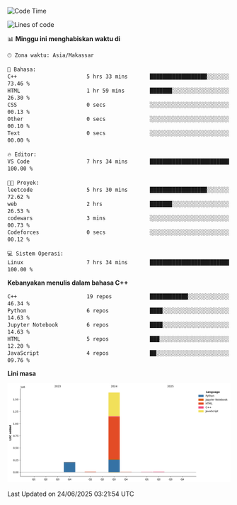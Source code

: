 <!--START_SECTION:waka-->
![Code Time](http://img.shields.io/badge/Code%20Time-288%20hrs%2053%20mins-blue)

![Lines of code](https://img.shields.io/badge/Sejak%20Hello%20World%20aku%20telah%20menulis-1.9%20million%20baris%20kode-blue)

📊 **Minggu ini menghabiskan waktu di** 

```text
🕑︎ Zona waktu: Asia/Makassar

💬 Bahasa: 
C++                      5 hrs 33 mins       ██████████████████░░░░░░░   73.46 % 
HTML                     1 hr 59 mins        ███████░░░░░░░░░░░░░░░░░░   26.30 % 
CSS                      0 secs              ░░░░░░░░░░░░░░░░░░░░░░░░░   00.13 % 
Other                    0 secs              ░░░░░░░░░░░░░░░░░░░░░░░░░   00.10 % 
Text                     0 secs              ░░░░░░░░░░░░░░░░░░░░░░░░░   00.00 % 

🔥 Editor: 
VS Code                  7 hrs 34 mins       █████████████████████████   100.00 % 

🐱‍💻 Proyek: 
leetcode                 5 hrs 30 mins       ██████████████████░░░░░░░   72.62 % 
web                      2 hrs               ███████░░░░░░░░░░░░░░░░░░   26.53 % 
codewars                 3 mins              ░░░░░░░░░░░░░░░░░░░░░░░░░   00.73 % 
Codeforces               0 secs              ░░░░░░░░░░░░░░░░░░░░░░░░░   00.12 % 

💻 Sistem Operasi: 
Linux                    7 hrs 34 mins       █████████████████████████   100.00 % 
```

**Kebanyakan menulis dalam bahasa C++** 

```text
C++                      19 repos            ████████████░░░░░░░░░░░░░   46.34 % 
Python                   6 repos             ████░░░░░░░░░░░░░░░░░░░░░   14.63 % 
Jupyter Notebook         6 repos             ████░░░░░░░░░░░░░░░░░░░░░   14.63 % 
HTML                     5 repos             ███░░░░░░░░░░░░░░░░░░░░░░   12.20 % 
JavaScript               4 repos             ██░░░░░░░░░░░░░░░░░░░░░░░   09.76 % 
```



**Lini masa**

![Lines of Code chart](https://raw.githubusercontent.com/yusuf601/yusuf601/main/assets/bar_graph.png)


 Last Updated on 24/06/2025 03:21:54 UTC
<!--END_SECTION:waka-->

